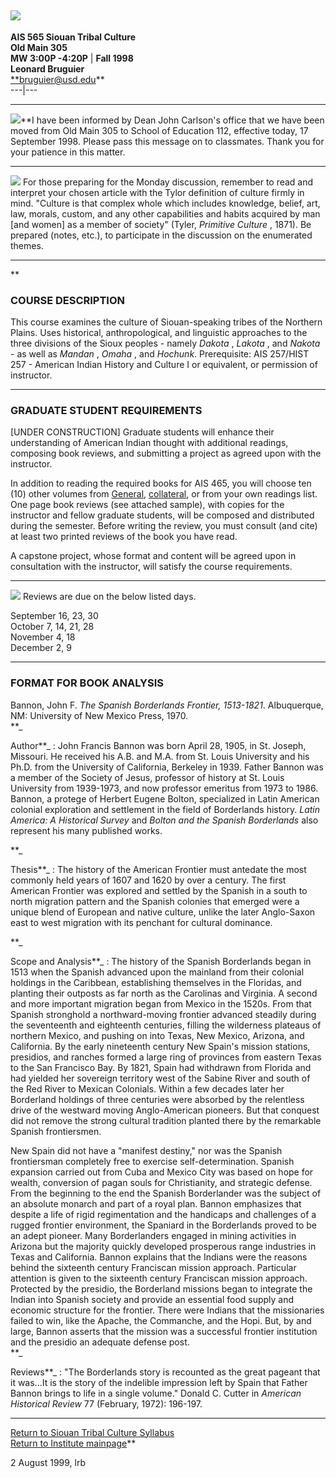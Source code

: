 ## ![](../major/images)

**AIS 565 Siouan Tribal Culture**  
**Old Main 305**  
**MW 3:00P -4:20P** | **Fall 1998**  
**Leonard Bruguier**  
[**bruguier@usd.edu](mailto:bruguier@usd.edu)**  
---|---  
  
* * *

![](../images/UPDATED.GIF)**I have been informed by Dean John Carlson's office
that we have been moved from Old Main 305 to School of Education 112,
effective today, 17 September 1998. Please pass this message on to classmates.
Thank you for your patience in this matter.  

* * *

![](../images/UPDATED.GIF) For those preparing for the Monday discussion,
remember to read and interpret your chosen article with the Tylor definition
of culture firmly in mind. "Culture is that complex whole which includes
knowledge, belief, art, law, morals, custom, and any other capabilities and
habits acquired by man [and women] as a member of society" (Tyler, _Primitive
Culture_ , 1871). Be prepared (notes, etc.), to participate in the discussion
on the enumerated themes.  

* * *

**

### COURSE DESCRIPTION

This course examines the culture of Siouan-speaking tribes of the Northern
Plains. Uses historical, anthropological, and linguistic approaches to the
three divisions of the Sioux peoples - namely _Dakota_ , _Lakota_ , and
_Nakota_ \- as well as _Mandan_ , _Omaha_ , and _Hochunk_. Prerequisite: AIS
257/HIST 257 - American Indian History and Culture I or equivalent, or
permission of instructor.  

* * *

### GRADUATE STUDENT REQUIREMENTS

[UNDER CONSTRUCTION] Graduate students will enhance their understanding of
American Indian thought with additional readings, composing book reviews, and
submitting a project as agreed upon with the instructor.

In addition to reading the required books for AIS 465, you will choose ten
(10) other volumes from [General](../indianstudies/courses/dak460sy.html),
[collateral](../indianstudies/courses/collread.html), or from your own
readings list. One page book reviews (see attached sample), with copies for
the instructor and fellow graduate students, will be composed and distributed
during the semester. Before writing the review, you must consult (and cite) at
least two printed reviews of the book you have read.

A capstone project, whose format and content will be agreed upon in
consultation with the instructor, will satisfy the course requirements.  

* * *

![](../images/new_tiny2.gif) Reviews are due on the below listed days.

September 16, 23, 30  
October 7, 14, 21, 28  
November 4, 18  
December 2, 9  

* * *

### FORMAT FOR BOOK ANALYSIS

Bannon, John F. _The Spanish Borderlands Frontier, 1513-1821_. Albuquerque,
NM: University of New Mexico Press, 1970.  
**_

Author**_ : John Francis Bannon was born April 28, 1905, in St. Joseph,
Missouri. He received his A.B. and M.A. from St. Louis University and his
Ph.D. from the University of California, Berkeley in 1939\. Father Bannon was
a member of the Society of Jesus, professor of history at St. Louis University
from 1939-1973, and now professor emeritus from 1973 to 1986. Bannon, a
protege of Herbert Eugene Bolton, specialized in Latin American colonial
exploration and settlement in the field of Borderlands history. _Latin
America: A Historical Survey_ and _Bolton and the Spanish Borderlands_ also
represent his many published works.

**_

Thesis**_ : The history of the American Frontier must antedate the most
commonly held years of 1607 and 1620 by over a century. The first American
Frontier was explored and settled by the Spanish in a south to north migration
pattern and the Spanish colonies that emerged were a unique blend of European
and native culture, unlike the later Anglo-Saxon east to west migration with
its penchant for cultural dominance.

**_

Scope and Analysis**_ : The history of the Spanish Borderlands began in 1513
when the Spanish advanced upon the mainland from their colonial holdings in
the Caribbean, establishing themselves in the Floridas, and planting their
outposts as far north as the Carolinas and Virginia. A second and more
important migration began from Mexico in the 1520s. From that Spanish
stronghold a northward-moving frontier advanced steadily during the
seventeenth and eighteenth centuries, filling the wilderness plateaus of
northern Mexico, and pushing on into Texas, New Mexico, Arizona, and
California. By the early nineteenth century New Spain's mission stations,
presidios, and ranches formed a large ring of provinces from eastern Texas to
the San Francisco Bay. By 1821, Spain had withdrawn from Florida and had
yielded her sovereign territory west of the Sabine River and south of the Red
River to Mexican Colonials. Within a few decades later her Borderland holdings
of three centuries were absorbed by the relentless drive of the westward
moving Anglo-American pioneers. But that conquest did not remove the strong
cultural tradition planted there by the remarkable Spanish frontiersmen.

New Spain did not have a "manifest destiny," nor was the Spanish frontiersman
completely free to exercise self-determination. Spanish expansion carried out
from Cuba and Mexico City was based on hope for wealth, conversion of pagan
souls for Christianity, and strategic defense. From the beginning to the end
the Spanish Borderlander was the subject of an absolute monarch and part of a
royal plan. Bannon emphasizes that despite a life of rigid regimentation and
the handicaps and challenges of a rugged frontier environment, the Spaniard in
the Borderlands proved to be an adept pioneer. Many Borderlanders engaged in
mining activities in Arizona but the majority quickly developed prosperous
range industries in Texas and California. Bannon explains that the Indians
were the reasons behind the sixteenth century Franciscan mission approach.
Particular attention is given to the sixteenth century Franciscan mission
approach. Protected by the presidio, the Borderland missions began to
integrate the Indian into Spanish society and provide an essential food supply
and economic structure for the frontier. There were Indians that the
missionaries failed to win, like the Apache, the Commanche, and the Hopi. But,
by and large, Bannon asserts that the mission was a successful frontier
institution and the presidio an adequate defense post.  
**_

Reviews**_ : "The Borderlands story is recounted as the great pageant that it
was...It is the story of the indelible impression left by Spain that Father
Bannon brings to life in a single volume." Donald C. Cutter in _American
Historical Review_ 77 (February, 1972): 196-197.  

* * *

  
[Return to Siouan Tribal Culture Syllabus](465f98.html)  
[Return to Institute mainpage](../index.html)**

2 August 1999, lrb  

